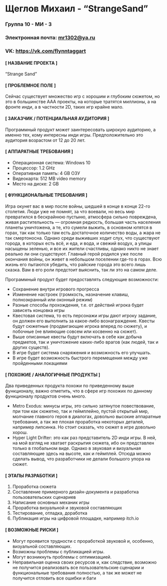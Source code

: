 #  **Щеглов Михаил - “StrangeSand”**


### Группа **10 - МИ - 3**
### Электронная почта: **mr1302@ya.ru**
### VK: **https://vk.com/flynntaggart**

#### **[ НАЗВАНИЕ ПРОЕКТА ]**

“Strange Sand”

#### **[ ПРОБЛЕМНОЕ ПОЛЕ ]**

Сейчас существует множество игр с хорошим и глубоким сюжетом, но это в большинстве AAA проекты, на которые тратятся миллионы, а на фронте инди, а в частности 2D, таких игр крайне мало.

#### **[ ЗАКАЗЧИК / ПОТЕНЦИАЛЬНАЯ АУДИТОРИЯ ]**

Программный продукт может заинтересовать широкую аудиторию, а именно тех, кому интересны инди игры. Предположительно это аудитория возрастом от 12 до 20 лет.

#### **[ АППАРАТНЫЕ ТРЕБОВАНИЯ ]**

* Операционная система: Windows 10
* Процессор: 1.2 GHz
* Оперативная память: 4 GB ОЗУ
* Видеокарта: 512 MB video memory
* Место на диске: 2 GB

####  **[ ФУНКЦИОНАЛЬНЫЕ ТРЕБОВАНИЯ ]**
Игра окунет вас в мир после войны, шедшей в конце в конце 22-го столетия. Люди уже не помнят, за что воевали, но весь мир превратился в бескрайнюю пустыню, атмосфера сильно повреждена, живая растительность — огромная редкость, большая часть населения планеты уничтожена, а те, кто сумели выжить, в основном ютятся в горах, так как только там есть достаточное количество воды, а жара не так смертоносна. Однако среди выживших ходит слух, что существуют города, в которых есть всё, и еда, и вода, и свежий воздух, а улицы насыщены зеленью, и все их жители счастливы, однако никто не знает реально ли они существуют. Главный герой родился уже после окончания войны, он живет в небольшом поселении где-то в горах. Всю жизнь его пытаются убедить, что райские города это всего лишь сказка. Вам в его роли предстоит выяснить, так ли это на самом деле.

Программный продукт будет предоставлять следующие возможности: 
* Сохранение внутри игрового прогресса
* Изменение настроек (громкость, назначение клавиш, полноэкранный или оконный режим)
* Разные способы прохождения, т.е. от действий игрока будет зависеть концовка игры
* Квестовая система, то есть персонажи игры дают игроку задание, он должен его выполнить за какое-либо вознаграждение. Квесты будут сюжетные (продвигающие игрока вперед по сюжету), и побочные (не влияющие совсем или косвенно на сюжет).
* Выше описанные квесты будут включать в себе как добыча предметов, так и уничтожение каких-либо врагов (как людей, так и других существ). 
* В игре будет система снаряжения и возможность его улучшать.
* В игре будет возможность быстрого перемещения между уже пройденными локациями

#### **[ ПОХОЖИЕ / АНАЛОГИЧНЫЕ ПРОДУКТЫ ]**

Два приведенных продукта похожи по приведенному выше функционалу, важно отметить, что в сфере игр похожих по данному функционалу продуктов очень много.
* Metro Exodus: минусы игры, это сильно затянутое повествование, при том как сюжетно, так и геймплейно, пустой открытый мир, молчание главного героя в диалогах, довольно высокие аппаратные требования, а так же плохая проработка некоторых деталей, например липсинка. Но стоит сказать, что сюжет в игре довольно хорош.
* Hyper Light Drifter: это как раз представитель 2D инди игры. В ней, на мой взгляд не хватает раскрытия сюжета, ибо он представлен только в глобальном виде. Однако в звуковая и визуальная составляющие здесь на высоте, как и геймплей. Отсюда можно сделать вывод, что разработчики не делали большого упора на сюжет.

#### **[ ЭТАПЫ РАЗРАБОТКИ ]**

1.	Проработка сюжета
2.  Составление примерного дизайн-документа и разработка пользовательских сценариев
3.	Написание основных механик игры
4.	Проработка визуальной и звуковой составляющих
5.	Тестирование, отладка, доработка
6.	Публикация игры на цифровой площадке, например itch.io

#### **[ ВОЗМОЖНЫЕ РИСКИ ]**

* Могут проявится трудности с проработкой звуковой и, особенно, визуальной составляющих.
* Возможны проблемы с публикацией игры.
* Могут возникнуть проблемы с оптимизацией.
* Неправильная оценка своих ресурсов и, как следствие, возможно не получится реализовать все пользовательские сценарии и функциональные требования полностью, а так же может не получится отловить все ошибки и баги

